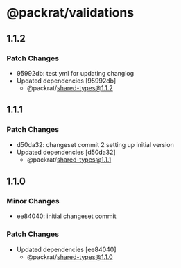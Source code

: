 # @packrat/validations

## 1.1.2

### Patch Changes

- 95992db: test yml for updating changlog
- Updated dependencies [95992db]
  - @packrat/shared-types@1.1.2

## 1.1.1

### Patch Changes

- d50da32: changeset commit 2 setting up initial version
- Updated dependencies [d50da32]
  - @packrat/shared-types@1.1.1

## 1.1.0

### Minor Changes

- ee84040: initial changeset commit

### Patch Changes

- Updated dependencies [ee84040]
  - @packrat/shared-types@1.1.0
